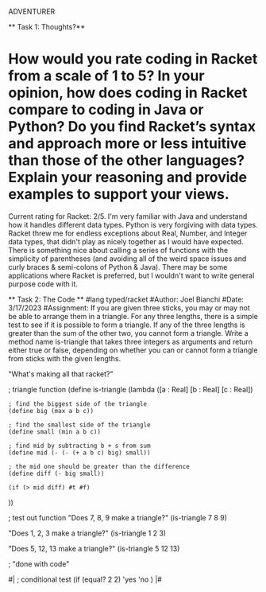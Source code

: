 ADVENTURER

** Task 1: Thoughts?** 
# How would you rate coding in Racket from a scale of 1 to 5? In your opinion, how does coding in Racket compare to coding in Java or Python? Do you find Racket’s syntax and approach more or less intuitive than those of the other languages? Explain your reasoning and provide examples to support your views.

Current rating for Racket: 2/5.  I'm very familiar with Java and understand how it handles different data types. Python is very forgiving with data types.  Racket threw me for endless exceptions about Real, Number, and Integer data types, that didn't play as nicely together as I would have expected.  There is something nice about calling a series of functions with the simplicity of parentheses (and avoiding all of the weird space issues and curly braces & semi-colons of Python & Java).  There may be some applications where Racket is preferred, but I wouldn't want to write general purpose code with it.


** Task 2: The Code **
#lang typed/racket
#Author: Joel Bianchi
#Date: 3/17/2023
#Assignment: If you are given three sticks, you may or may not be able to arrange them in a triangle. For any three lengths, there is a simple test to see if it is possible to form a triangle. If any of the three lengths is greater than the sum of the other two, you cannot form a triangle. Write a method name is-triangle that takes three integers as arguments and return either true or false, depending on whether you can or cannot form a triangle from sticks with the given lengths. 

"What's making all that racket?"

; triangle function
(define is-triangle
  (lambda ([a : Real] [b : Real] [c : Real]) 

    ; find the biggest side of the triangle
    (define big (max a b c))

    ; find the smallest side of the triangle
    (define small (min a b c))

    ; find mid by subtracting b + s from sum
    (define mid (- (- (+ a b c) big) small))

    ; the mid one should be greater than the difference
    (define diff (- big small))
    
    (if (> mid diff) #t #f)

))

; test out function
"Does 7, 8, 9 make a triangle?"
(is-triangle 7 8 9)

"Does 1, 2, 3 make a triangle?"
(is-triangle 1 2 3)

"Does 5, 12, 13 make a triangle?"
(is-triangle 5 12 13)



; "done with code"

#|
  ; conditional test
  (if (equal? 2 2) 
    'yes
    'no
  )
|#


